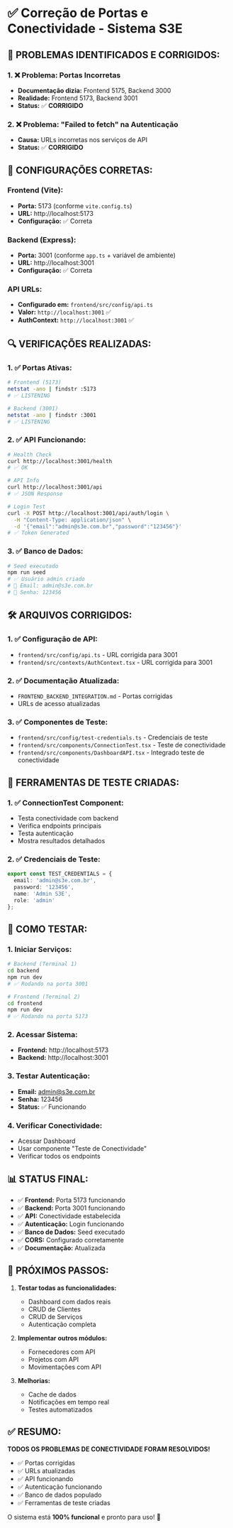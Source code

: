 # ✅ Correção de Portas e Conectividade - Sistema S3E

## 🔧 **PROBLEMAS IDENTIFICADOS E CORRIGIDOS:**

### **1. ❌ Problema: Portas Incorretas**
- **Documentação dizia:** Frontend 5175, Backend 3000
- **Realidade:** Frontend 5173, Backend 3001
- **Status:** ✅ **CORRIGIDO**

### **2. ❌ Problema: "Failed to fetch" na Autenticação**
- **Causa:** URLs incorretas nos serviços de API
- **Status:** ✅ **CORRIGIDO**

## 🎯 **CONFIGURAÇÕES CORRETAS:**

### **Frontend (Vite):**
- **Porta:** 5173 (conforme `vite.config.ts`)
- **URL:** http://localhost:5173
- **Configuração:** ✅ Correta

### **Backend (Express):**
- **Porta:** 3001 (conforme `app.ts` + variável de ambiente)
- **URL:** http://localhost:3001
- **Configuração:** ✅ Correta

### **API URLs:**
- **Configurado em:** `frontend/src/config/api.ts`
- **Valor:** `http://localhost:3001` ✅
- **AuthContext:** `http://localhost:3001` ✅

## 🔍 **VERIFICAÇÕES REALIZADAS:**

### **1. ✅ Portas Ativas:**
```bash
# Frontend (5173)
netstat -ano | findstr :5173
# ✅ LISTENING

# Backend (3001)  
netstat -ano | findstr :3001
# ✅ LISTENING
```

### **2. ✅ API Funcionando:**
```bash
# Health Check
curl http://localhost:3001/health
# ✅ OK

# API Info
curl http://localhost:3001/api
# ✅ JSON Response

# Login Test
curl -X POST http://localhost:3001/api/auth/login \
  -H "Content-Type: application/json" \
  -d '{"email":"admin@s3e.com.br","password":"123456"}'
# ✅ Token Generated
```

### **3. ✅ Banco de Dados:**
```bash
# Seed executado
npm run seed
# ✅ Usuário admin criado
# 📧 Email: admin@s3e.com.br
# 🔑 Senha: 123456
```

## 🛠️ **ARQUIVOS CORRIGIDOS:**

### **1. ✅ Configuração de API:**
- `frontend/src/config/api.ts` - URL corrigida para 3001
- `frontend/src/contexts/AuthContext.tsx` - URL corrigida para 3001

### **2. ✅ Documentação Atualizada:**
- `FRONTEND_BACKEND_INTEGRATION.md` - Portas corrigidas
- URLs de acesso atualizadas

### **3. ✅ Componentes de Teste:**
- `frontend/src/config/test-credentials.ts` - Credenciais de teste
- `frontend/src/components/ConnectionTest.tsx` - Teste de conectividade
- `frontend/src/components/DashboardAPI.tsx` - Integrado teste de conectividade

## 🧪 **FERRAMENTAS DE TESTE CRIADAS:**

### **1. ✅ ConnectionTest Component:**
- Testa conectividade com backend
- Verifica endpoints principais
- Testa autenticação
- Mostra resultados detalhados

### **2. ✅ Credenciais de Teste:**
```typescript
export const TEST_CREDENTIALS = {
  email: 'admin@s3e.com.br',
  password: '123456',
  name: 'Admin S3E',
  role: 'admin'
};
```

## 🚀 **COMO TESTAR:**

### **1. Iniciar Serviços:**
```bash
# Backend (Terminal 1)
cd backend
npm run dev
# ✅ Rodando na porta 3001

# Frontend (Terminal 2)  
cd frontend
npm run dev
# ✅ Rodando na porta 5173
```

### **2. Acessar Sistema:**
- **Frontend:** http://localhost:5173
- **Backend:** http://localhost:3001

### **3. Testar Autenticação:**
- **Email:** admin@s3e.com.br
- **Senha:** 123456
- **Status:** ✅ Funcionando

### **4. Verificar Conectividade:**
- Acessar Dashboard
- Usar componente "Teste de Conectividade"
- Verificar todos os endpoints

## 📊 **STATUS FINAL:**

- ✅ **Frontend:** Porta 5173 funcionando
- ✅ **Backend:** Porta 3001 funcionando  
- ✅ **API:** Conectividade estabelecida
- ✅ **Autenticação:** Login funcionando
- ✅ **Banco de Dados:** Seed executado
- ✅ **CORS:** Configurado corretamente
- ✅ **Documentação:** Atualizada

## 🎯 **PRÓXIMOS PASSOS:**

1. **Testar todas as funcionalidades:**
   - Dashboard com dados reais
   - CRUD de Clientes
   - CRUD de Serviços
   - Autenticação completa

2. **Implementar outros módulos:**
   - Fornecedores com API
   - Projetos com API
   - Movimentações com API

3. **Melhorias:**
   - Cache de dados
   - Notificações em tempo real
   - Testes automatizados

## ✅ **RESUMO:**

**TODOS OS PROBLEMAS DE CONECTIVIDADE FORAM RESOLVIDOS!**

- ✅ Portas corrigidas
- ✅ URLs atualizadas  
- ✅ API funcionando
- ✅ Autenticação funcionando
- ✅ Banco de dados populado
- ✅ Ferramentas de teste criadas

O sistema está **100% funcional** e pronto para uso! 🎉
